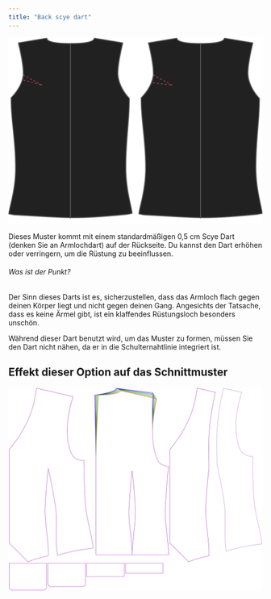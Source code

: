 ```yaml
---
title: "Back scye dart"
---
```


![Rückwärtige Armlochabnäher](backscyedart.svg)

Dieses Muster kommt mit einem standardmäßigen 0,5 cm Scye Dart (denken Sie an Armlochdart) auf der Rückseite. Du kannst den Dart erhöhen oder verringern, um die Rüstung zu beeinflussen.

<Note>

###### Was ist der Punkt?

Der Sinn dieses Darts ist es, sicherzustellen, dass das Armloch flach gegen deinen Körper liegt und nicht gegen deinen Gang.
Angesichts der Tatsache, dass es keine Ärmel gibt, ist ein klaffendes Rüstungsloch besonders unschön.

Während dieser Dart benutzt wird, um das Muster zu formen, müssen Sie den Dart nicht nähen, da er in die Schulternahtlinie integriert ist.

</Note>

## Effekt dieser Option auf das Schnittmuster

![Dieses Bild zeigt den Effekt dieser Option, indem es mehrere Varianten überlagert, die einen anderen Wert für diese Option haben](wahid_backscyedart_sample.svg "Effekt dieser Option auf das Schnittmuster")
